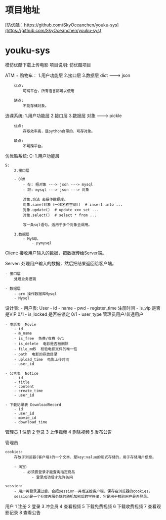 



# 项目地址

[防优酷：https://github.com/SkyOceanchen/youku-sys](https://github.com/SkyOceanchen/youku-sys)

# youku-sys

模仿优酷下载上传电影
项目说明:
    仿优酷项目

ATM + 购物车：
    1.用户功能层
    2.接口层
    3.数据层
        dict ---> json

        优点:
            可跨平台，所有语言都可以使用
    
        缺点:
            不能存储对象。

选课系统:
    1.用户功能层
    2.接口层
    3.数据层
        对象 ---> pickle

        优点:
            存取效率高，是python自带的，可存对象。
    
        缺点:
            不可跨平台。

仿优酷系统:
    C:
        1.用户功能层

    S:
        2.接口层
    
        - ORM
            - 存: 把对象 ---> json ---> mysql
            - 取: mysql ---> json ---> 对象
    
            对象.方法 去操作数据库。
            对象.save(对象（一堆名称空间）)  # insert into ...
            对象.update()  # update xxx set ...
            对象.select()  # select * from ...
    
            写一条sql语句，适用于多个对象去调用。
    
        3.数据层
            - MySQL
                - pymysql




Client:
    接收用户输入的数据，把数据传给Server端。

Server:
    处理用户输入的数据，然后把结果返回给客户端。

    - 接口层
        处理业务逻辑
    
    - 数据层
        - orm 操作数据库Mysql
        - Mysql


设计表:
    - 用户表: User
        - id
        - name
        - pwd
        - register_time 注册时间
        - is_vip 是否是VIP  0/1
        - is_locked 是否被锁定 0/1
        - user_type 管理员用户/普通用户

    - 电影表  Movie
        - id
        - m_name
        - is_free  免费/收费 0/1
        - is_delete  电影是否被删除
        - file_md5  校验电影文件的唯一性
        - path  电影的存放目录
        - upload_time  电影上传时间
        - user_id
    
    - 公告表  Notice
        - id
        - title
        - content
        - create_time
        - user_id
    
    - 下载记录表 DownloadRecord
        - id
        - user_id
        - movie_id
        - download_time



管理员
    1 注册
    2 登录
    3 上传视频
    4 删除视频
    5 发布公告


管理员

    cookies:
        存放于浏览器(客户端)的一个文本，是key:value的形式存储的，用于存储用户信息。
    
        - 淘宝:
            - 必须要登录才能查询指定商品
                - 登录成功后才允许访问
    
    session:
        - 用户再登录通过后，会把session一并发送给客户端，保存在浏览器的cookies。
        session是一个存放再服务端的随机加密后的字符串，它是用于校验用户是否登录。

用户
    1 注册
    2 登录
    3 冲会员
    4 查看视频
    5 下载免费视频
    6 下载收费视频
    7 查看观影记录
    8 查看公告
